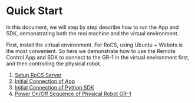 # Quick Start
In this document, we will step by step describe how to run the App and SDK, demonstrating both the real machine and the virtual environment.

First, install the virtual environment. For RoCS, using Ubuntu + Webots is the most convenient. So here we demonstrate how to use the Remote Control App and SDK to connect to the GR-1 in the virtual environment first, and then controlling the physical robot.

1. [Setup RoCS Server](https://github.com/FFTAI/rocs_server/blob/main/README.md)
2. [Initial Connection of App](app/readme.md)
3. [Initial Connection of Python SDK](https://github.com/FFTAI/rocs_client_py/blob/main/README.md)
4. [Power On/Off Sequence of Physical Robot GR-1](gr1_loop.md)